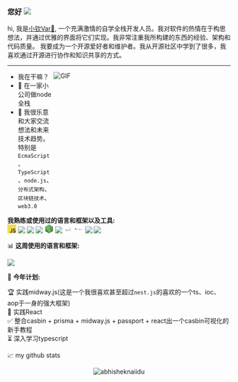 ### 您好 <img src="https://media.giphy.com/media/hvRJCLFzcasrR4ia7z/giphy.gif" width="25px">

hi, 我是[小钦Var🐸](https://github.com/JYbill/), 一个充满激情的自学全栈开发人员。我对软件的热情在于构思想法，并通过优雅的界面将它们实现。我非常注重我所构建的东西的经验、架构和代码质量。
我要成为一个开源爱好者和维护者。我从开源社区中学到了很多，我喜欢通过开源进行协作和知识共享的方式。
<hr>
<img align="right" alt="GIF" src="https://camo.githubusercontent.com/bb27b9c1df90df738e91a54665d3adb08f60583fad2f266ffbde14508e6dc918/68747470733a2f2f692e70696e696d672e636f6d2f6f726967696e616c732f65342f32362f37302f65343236373032656466383734623138316163656431653266613563366364652e676966" width="400" height="320" />
  
- 我在干嘛？
- 💼 在一家小公司做node全栈
- 💬 我很乐意和大家交流想法和未来技术趋势。特别是`EcmaScript`、`TypeScript`、`node.js`、`分布式架构`、`区块链技术`、`web3.0`

**我熟练或使用过的语言和框架以及工具:**  
<code><img height="20" src="https://raw.githubusercontent.com/github/explore/80688e429a7d4ef2fca1e82350fe8e3517d3494d/topics/javascript/javascript.png"></code>
<code><img height="20" src="https://img.shields.io/badge/TypeScript-007ACC?style=for-the-badge&logo=typescript&logoColor=white"></code>
<code><img height="20" src="https://img.shields.io/badge/eslint-3A33D1?style=for-the-badge&logo=eslint&logoColor=white"></code>
<code><img height="20" src="https://img.shields.io/badge/prettier-1A2C34?style=for-the-badge&logo=prettier&logoColor=F7BA3E"></code>
<code><img height="20" src="https://raw.githubusercontent.com/github/explore/80688e429a7d4ef2fca1e82350fe8e3517d3494d/topics/nodejs/nodejs.png"></code>
<code><img height="20" src="https://img.shields.io/badge/React-20232A?style=for-the-badge&logo=react&logoColor=61DAFB"></code>
<code><img height="20" src="https://raw.githubusercontent.com/github/explore/80688e429a7d4ef2fca1e82350fe8e3517d3494d/topics/mysql/mysql.png"></code>
<code><img height="20" src="https://raw.githubusercontent.com/github/explore/80688e429a7d4ef2fca1e82350fe8e3517d3494d/topics/mongodb/mongodb.png"></code>
<code><img height="20" src="https://img.shields.io/badge/redis-CC0000.svg?&style=for-the-badge&logo=redis&logoColor=white"></code>
<code><img height="20" src="https://img.shields.io/badge/nestjs-E0234E?style=for-the-badge&logo=nestjs&logoColor=white"></code>

📊 **这周使用的语言和框架:**
<!--START_SECTION:waka-->
<a href="https://github.com/JYBill/JYBill">
  <img align="center" src="https://github-readme-stats.vercel.app/api/top-langs/?username=JYBill&hide=html,javascript,css&title_color=ffffff&text_color=c9cacc&icon_color=2bbc8a&bg_color=1d1f21" />
</a>

<!--END_SECTION:waka-->
🚧 **今年计划:**
<!-- TODO-IST:START -->
🏆  实践midway.js(这是一个我很喜欢甚至超过`nest.js`的喜欢的一个ts、ioc、aop于一身的强大框架)          
🌸  实践React     
✅  整合casbin + prisma + midway.js + passport + react出一个casbin可视化的新手教程         
⏳  深入学习typescript
<!-- TODO-IST:END -->


📈 my github stats
<p align="center"> <img src="https://github-readme-stats.vercel.app/api?username=JYbill&show_icons=true&theme=gotham" alt="abhisheknaiidu" />





